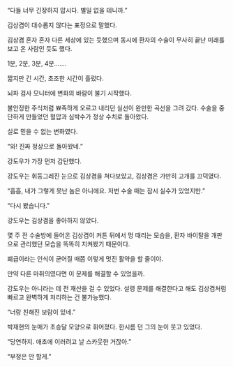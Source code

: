 “다들 너무 긴장하지 맙시다. 별일 없을 테니까.”

김상겸이 대수롭지 않다는 표정으로 말했다.

김상겸 혼자 혼자 다른 세상에 있는 듯했으며 동시에 환자의 수술이 무사히 끝난 미래를 보고 온 사람인 듯도 했다.

1분, 2분, 3분, 4분…….

짧지만 긴 시간, 초조한 시간이 흘렀다.

뇌파 검사 모니터에 변화의 바람이 불기 시작했다.

불안정한 주식처럼 뾰족하게 오르고 내리던 실선이 완만한 곡선을 그려 갔다. 수술을 중단하게 만들었던 혈압과 심박수가 정상 수치로 돌아왔다.

실로 믿을 수 없는 변화였다.

“와! 진짜 정상으로 돌아왔네.”

강도우가 가장 먼저 감탄했다.

강도우는 휘둥그레진 눈으로 김상겸을 쳐다보았고, 김상겸은 가만히 고개를 끄덕였다.

“흠흠, 내가 그렇게 못난 놈은 아니에요. 저번 수술 때는 잠시 실수가 있었지만.”

“다시 봤습니다.”

강도우는 김상겸을 좋아하지 않았다.

몇 주 전 수술방에 들어온 김상겸이 커튼 뒤에서 멍 때리는 모습을, 환자 바이탈을 개판으로 관리했던 모습을 똑똑히 지켜봤기 때문이다.

폐급이라는 인식이 굳어질 때쯤 이렇게 멋진 활약을 할 줄이야.

만약 다른 마취의였다면 이 문제를 해결할 수 있었을까.

강도우는 아니라는 데 전 재산을 걸 수 있었다. 설령 문제를 해결한다고 해도 김상겸처럼 빠르고 완벽하게 처리하는 건 불가능했다.

“너랑 친해진 보람이 있네.”

박재현의 눈매가 초승달 모양으로 휘어졌다. 한시름 던 그의 눈이 웃고 있었다.

“당연하지. 애초에 이러려고 날 스카웃한 거잖아.”

“부정은 안 할게.”